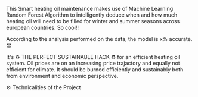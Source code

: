 This Smart heating oil maintenance makes use of Machine Learning Random Forest Algorithm to intelligently deduce when and how much heating oil will need to be 
filled for winter and summer seasons across european countries. So cool!!

According to the analysis performed on the data, the model is x% accurate. 😎

It's ♻ THE PERFECT SUSTAINABLE HACK ♻ for an efficient heating oil system.
Oil prices are on an increasing price trajactory and equally not efficient for climate. It should be burned efficiently and sustainably both from environment and economic perspective.

⚙ Technicalities of the Project
